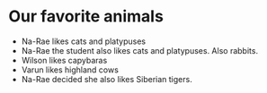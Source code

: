 # Our favorite animals

- Na-Rae likes cats and platypuses
- Na-Rae the student also likes cats and platypuses. Also rabbits.
- Wilson likes capybaras
- Varun likes highland cows
- Na-Rae decided she also likes Siberian tigers.
